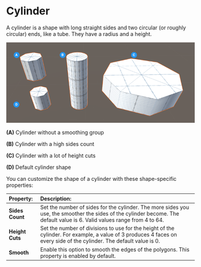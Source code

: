 # Cylinder
A cylinder is a shape with long straight sides and two circular (or roughly circular) ends, like a tube. They have a radius and a height.

![Cylinder shapes](images/shape-tool_cylinder.png)

**(A)** Cylinder without a smoothing group

**(B)** Cylinder with a high sides count

**(C)** Cylinder with a lot of height cuts

**(D)** Default cylinder shape

You can customize the shape of a cylinder with these shape-specific properties:


| **Property:** | **Description:** |
|:-- |:-- |
| __Sides Count__ | Set the number of sides for the cylinder. The more sides you use, the smoother the sides of the cylinder become. The default value is 6. Valid values range from 4 to 64. |
| __Height Cuts__ | Set the number of divisions to use for the height of the cylinder. For example, a value of 3 produces 4 faces on every side of the cylinder. The default value is 0. |
| __Smooth__ | Enable this option to smooth the edges of the polygons. This property is enabled by default. |

